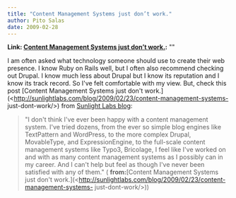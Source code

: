 ```yaml
---
title: "Content Management Systems just don’t work."
author: Pito Salas
date: 2009-02-28
---
```


**Link: [Content Management Systems just don’t work.](None):** ""



I am often asked what technology someone should use to create their web
presence. I know Ruby on Rails well, but I often also recommend checking out
Drupal. I know much less about Drupal but I know its reputation and I know its
track record. So I've felt comfortable with my view. But, check this post
[Content Management Systems just don't
work.](<http://sunlightlabs.com/blog/2009/02/23/content-management-systems-
just-dont-work/>) from [Sunlight Labs
blog](<http://sunlightlabs.com/blog/feeds/latest/>):

> "I don't think I've ever been happy with a content management system. I've
> tried dozens, from the ever so simple blog engines like TextPattern and
> WordPress, to the more complex Drupal, MovableType, and ExpressionEngine, to
> the full-scale content management systems like Typo3, Bricolage, I feel like
> I've worked on and with as many content management systems as I possibly can
> in my career. And I can't help but feel as though I've never been satisfied
> with any of them." ( **from:**[Content Management Systems just don't
> work.](<http://sunlightlabs.com/blog/2009/02/23/content-management-systems-
> just-dont-work/>))


